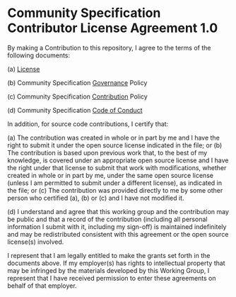 # Community Specification Contributor License Agreement 1.0

By making a Contribution to this repository, I agree to the terms of the following documents:

(a) [License](https://github.com/carbon-data-specification/Power-Systems-Data/blob/main/License.md)

(b) Community Specification [Governance](https://github.com/carbon-data-specification/the_way_we_work/blob/main/Governance.md) Policy

(c) Community Specification [Contribution](https://github.com/carbon-data-specification/Power-Systems-Data/blob/main/CONTRIBUTING.md)  Policy

(d) Community Specification [Code of Conduct](https://github.com/carbon-data-specification/the_way_we_work/blob/main/Code_of_Conduct.md) 


In addition, for source code contributions, I certify that:

(a) The contribution was created in whole or in part by me and I have the right to submit it under the open source license indicated in the file; or 
(b) The contribution is based upon previous work that, to the best  of my knowledge, is covered under an appropriate open source license and I have the right under that license to submit that work with modifications, whether created in whole or in part by me, under the same open source license (unless I am permitted to submit under a different license), as indicated in the file; or 
(c) The contribution was provided directly to me by some other person who certified (a), (b) or (c) and I have not modified it. 

(d) I understand and agree that this working group and the contribution may be public and that a record of the contribution (including all personal information I submit with it, including my sign-off) is maintained indefinitely and may be redistributed consistent with this agreement or the open source license(s) involved.

I represent that I am legally entitled to make the grants set forth in the documents above.  If my employer(s) has rights to intellectual property that may be infringed by the materials developed by this Working Group, I represent that I have received permission to enter these agreements on behalf of that employer.
